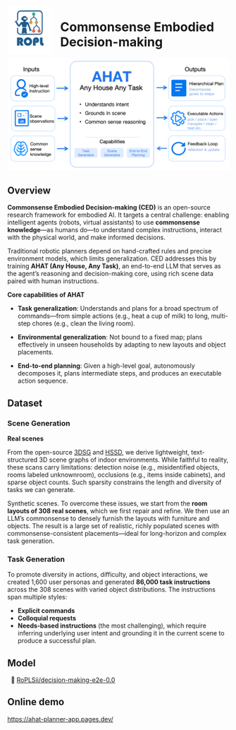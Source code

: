 <div style="display: flex; align-items: center; gap: 20px;">
  <img src="assets\ropl.png" alt="Logo" width="100">
  <h1>Commonsense Embodied Decision-making</h1>
</div>


<div align="center">
<img src="assets/ahat.png" width="800"/>
</div>

## Overview 
**Commonsense Embodied Decision-making (CED)** is an open-source research framework for embodied AI. It targets a central challenge: enabling intelligent agents (robots, virtual assistants) to use **commonsense knowledge**—as humans do—to understand complex instructions, interact with the physical world, and make informed decisions.

Traditional robotic planners depend on hand-crafted rules and precise environment models, which limits generalization. CED addresses this by training **AHAT (Any House, Any Task)**, an end-to-end LLM that serves as the agent’s reasoning and decision-making core, using rich scene data paired with human instructions.

**Core capabilities of AHAT**

- **Task generalization**: Understands and plans for a broad spectrum of commands—from simple actions (e.g., heat a cup of milk) to long, multi-step chores (e.g., clean the living room).

- **Environmental generalization**: Not bound to a fixed map; plans effectively in unseen households by adapting to new layouts and object placements.

- **End-to-end planning**: Given a high-level goal, autonomously decomposes it, plans intermediate steps, and produces an executable action sequence.


## Dataset

### Scene Generation
**Real scenes**

From the open-source  [3DSG](https://3dscenegraph.stanford.edu/database.html) and [HSSD](https://3dlg-hcvc.github.io/hssd/), we derive lightweight, text-structured 3D scene graphs of indoor environments. While faithful to reality, these scans carry limitations: detection noise (e.g., misidentified objects, rooms labeled unknownroom), occlusions (e.g., items inside cabinets), and sparse object counts. Such sparsity constrains the length and diversity of tasks we can generate.

Synthetic scenes.
To overcome these issues, we start from the **room layouts of 308 real scenes**, which we first repair and refine. We then use an LLM’s commonsense to densely furnish the layouts with furniture and objects. The result is a large set of realistic, richly populated scenes with commonsense-consistent placements—ideal for long-horizon and complex task generation.
        

### Task Generation

To promote diversity in actions, difficulty, and object interactions, we created 1,600 user personas and generated **86,000 task instructions** across the 308 scenes with varied object distributions. The instructions span multiple styles:

- **Explicit commands**
- **Colloquial requests**
- **Needs-based instructions** (the most challenging), which require inferring underlying user intent and grounding it in the current scene to produce a successful plan.

## Model
<p>
&nbsp;&nbsp;🤗 <a href="https://huggingface.co/RoPLSii/decision-making-e2e-0.0" target="_blank">RoPLSii/decision-making-e2e-0.0</a>&nbsp;&nbsp;
</p>


## Online demo
https://ahat-planner-app.pages.dev/